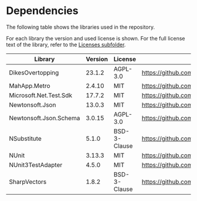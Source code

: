 # Dependencies
The following table shows the libraries used in the repository.

For each library the version and used license is shown. For the full license text of the library, refer to the [Licenses subfolder](Licenses).

| Library                | Version | License      | Source                                            |
|------------------------|---------|--------------|---------------------------------------------------|
| DikesOvertopping       | 23.1.2  | AGPL-3.0     | https://github.com/Deltares/DikesOvertopping      |
| MahApp.Metro           | 2.4.10  | MIT          | https://github.com/MahApps/MahApps.Metro          |
| Microsoft.Net.Test.Sdk | 17.7.2  | MIT          | https://github.com/microsoft/vstest               |
| Newtonsoft.Json        | 13.0.3  | MIT          | https://github.com/JamesNK/Newtonsoft.Json        |
| Newtonsoft.Json.Schema | 3.0.15  | AGPL-3.0     | https://github.com/JamesNK/Newtonsoft.Json.Schema |
| NSubstitute            | 5.1.0   | BSD-3-Clause | https://github.com/nsubstitute/NSubstitute        |
| NUnit                  | 3.13.3  | MIT          | https://github.com/nunit/nunit                    |
| NUnit3TestAdapter      | 4.5.0   | MIT          | https://github.com/nunit/nunit3-vs-adapter        |
| SharpVectors           | 1.8.2   | BSD-3-Clause | https://github.com/ElinamLLC/SharpVectors         |
